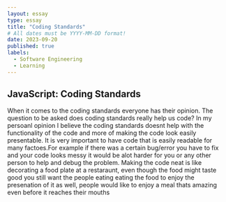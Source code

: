 ```yaml
---
layout: essay
type: essay
title: "Coding Standards"
# All dates must be YYYY-MM-DD format!
date: 2023-09-20
published: true
labels:
  - Software Engineering
  - Learning
---
```


## JavaScript: Coding Standards

When it comes to the coding standards everyone has their opinion. The question to be asked does coding standards really help us code? In my persoanl opinion I believe the coding standards doesnt help with the functionality of the code and more of making the code look easily presentable. It is very important to have code that is easily readable for many factoes.For example if there was a certain bug/error you have to fix and your code looks messy it would be alot harder for you or any other person to help and debug the problem. Making the code neat is like decorating a food plate at a restaraunt, even though the food might taste good you still want the people eating eating the food to enjoy the presenation of it as well, people would like to enjoy a meal thats amazing even before it reaches their mouths
